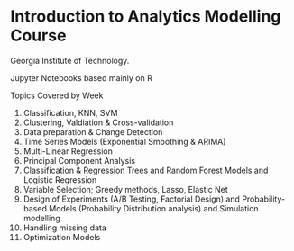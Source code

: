 # Introduction to Analytics Modelling Course
Georgia Institute of Technology. 

Jupyter Notebooks based mainly on R

Topics Covered by Week
1. Classification, KNN, SVM
2. Clustering, Valdiation & Cross-validation
3. Data preparation & Change Detection
4. Time Series Models (Exponential Smoothing & ARIMA)
5. Multi-Linear Regression
6. Principal Component Analysis
7. Classification & Regression Trees and Random Forest Models and Logistic Regression
8. Variable Selection; Greedy methods, Lasso, Elastic Net
9. Design of Experiments (A/B Testing, Factorial Design) and Probability-based Models (Probability Distribution analysis) and Simulation modelling
10. Handling missing data
12. Optimization Models 
